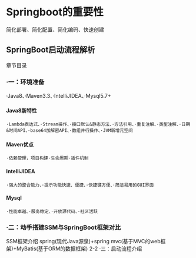 # Springboot的重要性

简化部署、简化配置、简化编码、快速创建

## SpringBoot启动流程解析

章节目录

### ·一：环境准备

·Java8、·Maven3.3、·IntelliJIDEA、·Mysql5.7+

#### Java8新特性

`·Lambda表达式、·Stream操作、·接口默认&静态方法、·方法引用、·重复注解、·类型注解、·日期&时间API、·base64加解密API、·数组并行操作、·JVM新增元空间`

#### Maven优点

`·依赖管理，项目构建·生命周期·插件机制`

#### IntelliJIDEA

`·强大的整合能力、·提示功能快速、便捷、·快捷键方便、·简洁易用的GUI界面`

#### Mysql

`·性能卓越、·服务稳定、·开放源代码、·社区活跃`

### ·二：动手搭建SSM与SpringBoot框架对比

SSM框架介绍 spring(现代Java源泉)+spring mvc(基于MVC的web框架)+MyBatis(基于ORM的数据框架)
2-2
·三：启动流程介绍